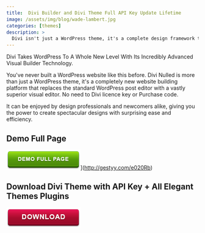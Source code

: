```yaml
---
title:  Divi Builder and Divi Theme Full API Key Update Lifetime
image: /assets/img/blog/wade-lambert.jpg
categories: [themes]
description: >
  Divi isn't just a WordPress theme, it's a complete design framework that allows you to design and customize every part of your website from the ground up.
---
```


Divi Takes WordPress To A Whole New Level With Its Incredibly Advanced Visual Builder Technology. 

You've never built a WordPress website like this before. Divi Nulled is more than just a WordPress theme, it's a completely new website building platform that replaces the standard WordPress post editor with a vastly superior visual editor. No need to Divi licence key or Purchase code. 

It can be enjoyed by design professionals and newcomers alike, giving you the power to create spectacular designs with surprising ease and efficiency.   

<p align="center">

## Demo Full Page  
![button](/assets/img/demo.png)](http://gestyy.com/e020Rb)

## Download Divi Theme with API Key + All Elegant Themes Plugins  
[![button](/assets/img/download.png)](http://gestyy.com/e020kS)

</p>